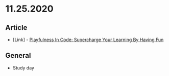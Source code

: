 # 11.25.2020

## Article

- \[Link\] - [Playfulness In Code: Supercharge Your Learning By Having Fun](https://www.smashingmagazine.com/2020/11/playfulness-code-supercharge-fun-learning/)

## General

- Study day
